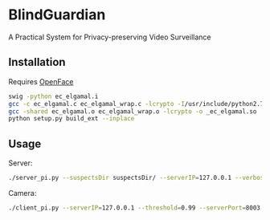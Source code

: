 # BlindGuardian
A Practical System for Privacy-preserving Video Surveillance
## Installation
Requires [OpenFace](https://github.com/TadasBaltrusaitis/OpenFace)
```bash
swig -python ec_elgamal.i
gcc -c ec_elgamal.c ec_elgamal_wrap.c -lcrypto -I/usr/include/python2.7 -fPIC
gcc -shared ec_elgamal.o ec_elgamal_wrap.o -lcrypto -o _ec_elgamal.so
python setup.py build_ext --inplace
```
## Usage
Server:
```bash
./server_pi.py --suspectsDir suspectsDir/ --serverIP=127.0.0.1 --verbose --CPUs=16 --serverPort 8003
```
Camera:
```bash
./client_pi.py --serverIP=127.0.0.1 --threshold=0.99 --serverPort=8003
```
